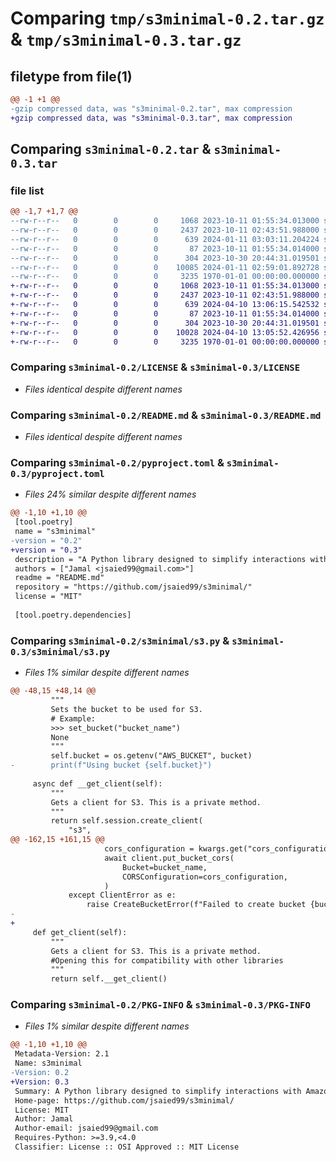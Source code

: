 # Comparing `tmp/s3minimal-0.2.tar.gz` & `tmp/s3minimal-0.3.tar.gz`

## filetype from file(1)

```diff
@@ -1 +1 @@
-gzip compressed data, was "s3minimal-0.2.tar", max compression
+gzip compressed data, was "s3minimal-0.3.tar", max compression
```

## Comparing `s3minimal-0.2.tar` & `s3minimal-0.3.tar`

### file list

```diff
@@ -1,7 +1,7 @@
--rw-r--r--   0        0        0     1068 2023-10-11 01:55:34.013000 s3minimal-0.2/LICENSE
--rw-r--r--   0        0        0     2437 2023-10-11 02:43:51.988000 s3minimal-0.2/README.md
--rw-r--r--   0        0        0      639 2024-01-11 03:03:11.204224 s3minimal-0.2/pyproject.toml
--rw-r--r--   0        0        0       87 2023-10-11 01:55:34.014000 s3minimal-0.2/s3minimal/__init__.py
--rw-r--r--   0        0        0      304 2023-10-30 20:44:31.019501 s3minimal-0.2/s3minimal/errors.py
--rw-r--r--   0        0        0    10085 2024-01-11 02:59:01.892728 s3minimal-0.2/s3minimal/s3.py
--rw-r--r--   0        0        0     3235 1970-01-01 00:00:00.000000 s3minimal-0.2/PKG-INFO
+-rw-r--r--   0        0        0     1068 2023-10-11 01:55:34.013000 s3minimal-0.3/LICENSE
+-rw-r--r--   0        0        0     2437 2023-10-11 02:43:51.988000 s3minimal-0.3/README.md
+-rw-r--r--   0        0        0      639 2024-04-10 13:06:15.542532 s3minimal-0.3/pyproject.toml
+-rw-r--r--   0        0        0       87 2023-10-11 01:55:34.014000 s3minimal-0.3/s3minimal/__init__.py
+-rw-r--r--   0        0        0      304 2023-10-30 20:44:31.019501 s3minimal-0.3/s3minimal/errors.py
+-rw-r--r--   0        0        0    10028 2024-04-10 13:05:52.426956 s3minimal-0.3/s3minimal/s3.py
+-rw-r--r--   0        0        0     3235 1970-01-01 00:00:00.000000 s3minimal-0.3/PKG-INFO
```

### Comparing `s3minimal-0.2/LICENSE` & `s3minimal-0.3/LICENSE`

 * *Files identical despite different names*

### Comparing `s3minimal-0.2/README.md` & `s3minimal-0.3/README.md`

 * *Files identical despite different names*

### Comparing `s3minimal-0.2/pyproject.toml` & `s3minimal-0.3/pyproject.toml`

 * *Files 24% similar despite different names*

```diff
@@ -1,10 +1,10 @@
 [tool.poetry]
 name = "s3minimal"
-version = "0.2"
+version = "0.3"
 description = "A Python library designed to simplify interactions with Amazon S3 using the `aiobotocore` and `botocore` libraries. It provides asynchronous and synchronous classes for various S3 operations."
 authors = ["Jamal <jsaied99@gmail.com>"]
 readme = "README.md"
 repository = "https://github.com/jsaied99/s3minimal/"
 license = "MIT"
 
 [tool.poetry.dependencies]
```

### Comparing `s3minimal-0.2/s3minimal/s3.py` & `s3minimal-0.3/s3minimal/s3.py`

 * *Files 1% similar despite different names*

```diff
@@ -48,15 +48,14 @@
         """
         Sets the bucket to be used for S3.
         # Example:
         >>> set_bucket("bucket_name")
         None
         """
         self.bucket = os.getenv("AWS_BUCKET", bucket)
-        print(f"Using bucket {self.bucket}")
 
     async def __get_client(self):
         """
         Gets a client for S3. This is a private method.
         """
         return self.session.create_client(
             "s3",
@@ -162,15 +161,15 @@
                     cors_configuration = kwargs.get("cors_configuration", {})
                     await client.put_bucket_cors(
                         Bucket=bucket_name,
                         CORSConfiguration=cors_configuration,
                     )
             except ClientError as e:
                 raise CreateBucketError(f"Failed to create bucket {bucket_name}: {e}")
-            
+
     def get_client(self):
         """
         Gets a client for S3. This is a private method.
         #Opening this for compatibility with other libraries
         """
         return self.__get_client()
```

### Comparing `s3minimal-0.2/PKG-INFO` & `s3minimal-0.3/PKG-INFO`

 * *Files 1% similar despite different names*

```diff
@@ -1,10 +1,10 @@
 Metadata-Version: 2.1
 Name: s3minimal
-Version: 0.2
+Version: 0.3
 Summary: A Python library designed to simplify interactions with Amazon S3 using the `aiobotocore` and `botocore` libraries. It provides asynchronous and synchronous classes for various S3 operations.
 Home-page: https://github.com/jsaied99/s3minimal/
 License: MIT
 Author: Jamal
 Author-email: jsaied99@gmail.com
 Requires-Python: >=3.9,<4.0
 Classifier: License :: OSI Approved :: MIT License
```

